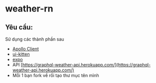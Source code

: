 # weather-rn

## Yêu cầu:

Sử dụng các thành phần sau

- [Apollo Client](https://www.apollographql.com/docs/react/)
- [ui-kitten](https://github.com/akveo/react-native-ui-kitten)
- [expo](https://docs.expo.io/)
- API [https://graphql-weather-api.herokuapp.com/](https://graphql-weather-api.herokuapp.com/)
- Mỗi 1 bạn fork về rồi tạo thư mục tên mình
